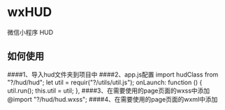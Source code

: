 # wxHUD
微信小程序 HUD

## 如何使用

####1、导入hud文件夹到项目中
####2、app.js配置
	import hudClass from "?/hud/hud";
	let util = requir("?/utils/util.js");
	onLaunch: function () {
    	util.run();
    	this.util = util;
  	},
####3、在需要使用的page页面的wxss中添加 
	@import "?/hud/hud.wxss";
####4、在需要使用的page页面的wxml中添加
	<import src="?/hud/hud.wxml" />
	<template is="isHUD" data="{{...hud.infos}}"/>
####5、在page的js中调用
	this.hud = app.hudClass(this).hud;//初始化
	this.hud.show(); // 默认显示加载，需主动调用隐藏hide();
	this.hud.showSuccess("加载成功"); // 成功并隐藏
	...
	// 进度条，加载完成后需手动调用hide()进行隐藏
	// value的范围0-100
	this.hud.showProgress(value, "进度信息"); 
	
具体使用请参考demo

感谢wux的支持 https://github.com/skyvow/wux